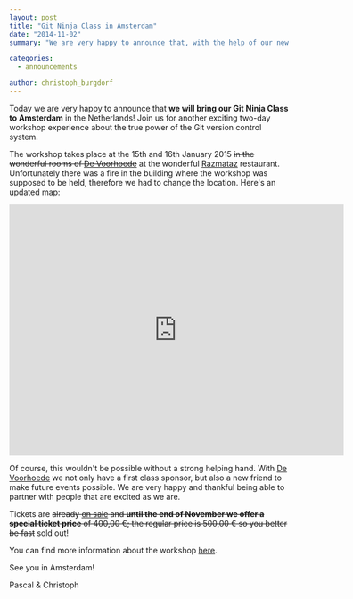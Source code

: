 ```yaml
---
layout: post
title: "Git Ninja Class in Amsterdam"
date: "2014-11-02"
summary: "We are very happy to announce that, with the help of our new partner De Voorhoede, we'll bring our Git Ninja Class to Amsterdam in January 2015!"

categories: 
  - announcements

author: christoph_burgdorf
---
```


Today we are very happy to announce that **we will bring our Git Ninja Class to Amsterdam** in the Netherlands! Join us for another exciting two-day workshop experience about the true power of the Git version control system.

The workshop takes place at the 15th and 16th January 2015 <s>in the wonderful rooms of [De Voorhoede](http://voorhoede.nl/)</s> at the wonderful <a href="http://www.razmataz.nl/">Razmataz</a> restaurant. Unfortunately there was a fire in the building where the workshop was supposed to be held, therefore we had to change the location. Here's an updated map:

<iframe src="https://www.google.com/maps/embed?pb=!1m14!1m8!1m3!1d19487.51288259427!2d4.858361588649324!3d52.37152408007443!3m2!1i1024!2i768!4f13.1!3m3!1m2!1s0x47c609d91eaee8d5%3A0x1890b8a8a10f0e04!2sRazmataz!5e0!3m2!1sen!2sde!4v1420723459537" width="600" height="450" frameborder="0" style="border:0"></iframe>

Of course, this wouldn't be possible without a strong helping hand. With [De Voorhoede](http://voorhoede.nl/) we not only have a first class sponsor, but also a new friend to make future events possible. We are very happy and thankful being able to partner with people that are excited as we are.

Tickets are <s>already [on sale](http://www.eventbrite.de/e/git-ninja-class-amsterdam-tickets-14095519077?aff=eorg) and **until the end of November we offer a special ticket price** of 400,00 €; the regular price is 500,00 € so you better be fast</s> sold out!

You can find more information about the workshop [here](http://thoughtra.io/git-master-class.html).

See you in Amsterdam!

Pascal & Christoph
